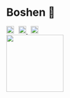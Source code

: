 # Boshen 🦀
<div>
  <img height="20" src="https://visitor-badge.glitch.me/badge?page_id=Boshen.Boshen" />
  &nbsp;
  <a href="https://twitter.com/boshen_c">
    <img height="20" src="https://img.shields.io/twitter/follow/boshen_c?style=social" />
  </a>
  &nbsp;
  <img height="20" src="https://www.codewars.com/users/Boshen/badges/large" />
<div> 
<div>
  <img height="150" src="https://github-readme-stats.vercel.app/api/wakatime?username=1288fed2-3579-461d-a8e6-203003eeab9d&custom_title=Coding%20Times&layout=compact&theme=dark&hide=Text,Yaml,Json,Bash,Toml,Zsh,Other" />
</div>

